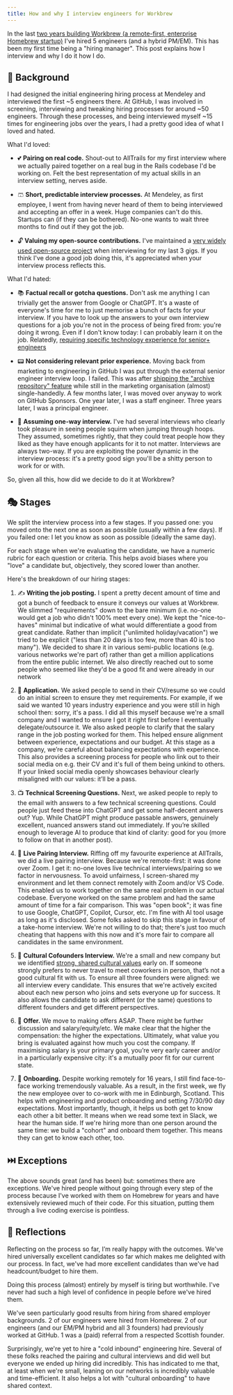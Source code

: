 ```yaml
---
title: How and why I interview engineers for Workbrew
---
```


In the last
[two years building Workbrew (a remote-first, enterprise Homebrew startup)](https://mikemcquaid.com/two-years-building-workbrew-a-remote-first-enterprise-homebrew-startup/)
I've hired 5 engineers (and a hybrid PM/EM).
This has been my first time being a "hiring manager".
This post explains how I interview and why I do it how I do.

## 🎨 Background

I had designed the initial engineering hiring process at Mendeley and interviewed the first ~5 engineers there.
At GitHub, I was involved in screening, interviewing and tweaking hiring processes for around ~50 engineers.
Through these processes, and being interviewed myself ~15 times for engineering jobs over the years, I had a pretty good idea of what I loved and hated.

What I'd loved:

- 💕 **Pairing on real code.**
  Shout-out to AllTrails for my first interview where we actually paired together on a real bug in the Rails codebase I'd be working on.
  Felt the best representation of my actual skills in an interview setting, nerves aside.

- 🩳 **Short, predictable interview processes.**
  At Mendeley, as first employee, I went from having never heard of them to being interviewed and accepting an offer in a week.
  Huge companies can't do this.
  Startups can (if they can be bothered).
  No-one wants to wait three months to find out if they got the job.

- 🔓 **Valuing my open-source contributions.**
  I've maintained a [very widely used open-source project](https://brew.sh) when interviewing for my last 3 gigs.
  If you think I've done a good job doing this, it's appreciated when your interview process reflects this.

What I'd hated:

- 📚 **Factual recall or gotcha questions.**
  Don't ask me anything I can trivially get the answer from Google or ChatGPT.
  It's a waste of everyone's time for me to just memorise a bunch of facts for your interview.
  If you have to look up the answers to your own interview questions for a job you're not in the process of being fired from: you're doing it wrong.
  Even if I don't know today: I can probably learn it on the job.
  Relatedly, [requiring specific technology experience for senior+ engineers](https://mikemcquaid.com/stop-requiring-specific-technology-experience-for-senior-plus-engineers/)

- 📟 **Not considering relevant prior experience.**
  Moving back from marketing to engineering in GitHub I was put through the external senior engineer interview loop.
  I failed.
  This was after
  [shipping the "archive repository" feature](https://github.blog/news-insights/product-news/archiving-repositories/)
  while still in the marketing organisation (almost) single-handedly.
  A few months later, I was moved over anyway to work on GitHub Sponsors.
  One year later, I was a staff engineer.
  Three years later, I was a principal engineer.

- 🙋 **Assuming one-way interview.**
  I've had several interviews who clearly took pleasure in seeing people squirm when jumping through hoops.
  They assumed, sometimes rightly, that they could treat people how they liked as they have enough applicants for it to not matter.
  Interviews are always two-way.
  If you are exploiting the power dynamic in the interview process: it's a pretty good sign you'll be a shitty person to work for or with.

So, given all this, how did we decide to do it at Workbrew?

## 🎭 Stages

We split the interview process into a few stages.
If you passed one: you moved onto the next one as soon as possible (usually within a few days).
If you failed one: I let you know as soon as possible (ideally the same day).

For each stage when we're evaluating the candidate, we have a numeric rubric for each question or criteria.
This helps avoid biases where you "love" a candidate but, objectively, they scored lower than another.

Here's the breakdown of our hiring stages:

1. ✍️ **Writing the job posting.**
   I spent a pretty decent amount of time and got a bunch of feedback to ensure it conveys our values at Workbrew.
   We slimmed "requirements" down to the bare minimum (i.e. no-one would get a job who didn't 100% meet every one).
   We kept the "nice-to-haves" minimal but indicative of what would differentiate a good from great candidate.
   Rather than implicit ("unlimited holiday/vacation") we tried to be explicit ("less than 20 days is too few, more than 40 is too many").
   We decided to share it in various semi-public locations (e.g. various networks we're part of) rather than get a million applications from the entire public internet.
   We also directly reached out to some people who seemed like they'd be a good fit and were already in our network

2. 💌 **Application.**
   We asked people to send in their CV/resume so we could do an initial screen to ensure they met requirements.
   For example, if we said we wanted 10 years industry experience and you were still in high school then: sorry, it's a pass.
   I did all this myself because we're a small company and I wanted to ensure I got it right first before I eventually delegate/outsource it.
   We also asked people to clarify that the salary range in the job posting worked for them.
   This helped ensure alignment between experience, expectations and our budget.
   At this stage as a company, we’re careful about balancing expectations with experience.
   This also provides a screening process for people who link out to their social media on e.g. their CV and it's full of them being unkind to others.
   If your linked social media openly showcases behaviour clearly misaligned with our values: it’ll be a pass.

3. 📺 **Technical Screening Questions.**
   Next, we asked people to reply to the email with answers to a few technical screening questions.
   Could people just feed these into ChatGPT and get some half-decent answers out?
   Yup.
   While ChatGPT might produce passable answers, genuinely excellent, nuanced answers stand out immediately.
   If you’re skilled enough to leverage AI to produce that kind of clarity: good for you (more to follow on that in another post).

4. 🍐 **Live Pairing Interview.**
   Riffing off my favourite experience at AllTrails, we did a live pairing interview.
   Because we're remote-first: it was done over Zoom.
   I get it: no-one loves live technical interviews/pairing so we factor in nervousness.
   To avoid unfairness, I screen-shared my environment and let them connect remotely with Zoom and/or VS Code.
   This enabled us to work together on the same real problem in our actual codebase.
   Everyone worked on the same problem and had the same amount of time for a fair comparison.
   This was "open book"; it was fine to use Google, ChatGPT, Copilot, Cursor, etc.
   I'm fine with AI tool usage as long as it's disclosed.
   Some folks asked to skip this stage in favour of a take-home interview.
   We're not willing to do that; there's just too much cheating that happens with this now and it's more fair to compare all candidates in the same environment.

5. 🧫 **Cultural Cofounders Interview.**
   We're a small and new company but we identified [strong, shared cultural values](https://workbrew.com/about) early on.
   If someone strongly prefers to never travel to meet coworkers in person, that’s not a good cultural fit with us.
   To ensure all three founders were aligned: we all interview every candidate.
   This ensures that we're actively excited about each new person who joins and sets everyone up for success.
   It also allows the candidate to ask different (or the same) questions to different founders and get different perspectives.

6. 💸 **Offer.**
   We move to making offers ASAP.
   There might be further discussion and salary/equity/etc.
   We make clear that the higher the compensation: the higher the expectations.
   Ultimately, what value you bring is evaluated against how much you cost the company.
   If maximising salary is your primary goal, you’re very early career and/or in a particularly expensive city: it's a mutually poor fit for our current state.

7. 🛬 **Onboarding.**
   Despite working remotely for 16 years, I still find face-to-face working tremendously valuable.
   As a result, in the first week, we fly the new employee over to co-work with me in Edinburgh, Scotland.
   This helps with engineering and product onboarding and setting 7/30/90 day expectations.
   Most importantly, though, it helps us both get to know each other a bit better.
   It means when we read some text in Slack, we hear the human side.
   If we're hiring more than one person around the same time: we build a "cohort" and onboard them together.
   This means they can get to know each other, too.

## ⏭️ Exceptions

The above sounds great (and has been) but: sometimes there are exceptions.
We've hired people without going through every step of the process because I've worked with them on Homebrew for years and have extensively reviewed much of their code.
For this situation, putting them through a live coding exercise is pointless.

## 🪩 Reflections

Reflecting on the process so far, I’m really happy with the outcomes.
We've hired universally excellent candidates so far which makes me delighted with our process.
In fact, we've had more excellent candidates than we've had headcount/budget to hire them.

Doing this process (almost) entirely by myself is tiring but worthwhile.
I've never had such a high level of confidence in people before we've hired them.

We've seen particularly good results from hiring from shared employer backgrounds.
2 of our engineers were hired from Homebrew.
2 of our engineers (and our EM/PM hybrid and all 3 founders) had previously worked at GitHub.
1 was a (paid) referral from a respected Scottish founder.

Surprisingly, we're yet to hire a "cold inbound" engineering hire.
Several of these folks reached the pairing and cultural interviews and did well but everyone we ended up hiring did incredibly.
This has indicated to me that, at least when we're small, leaning on our networks is incredibly valuable and time-efficient.
It also helps a lot with "cultural onboarding" to have shared context.
